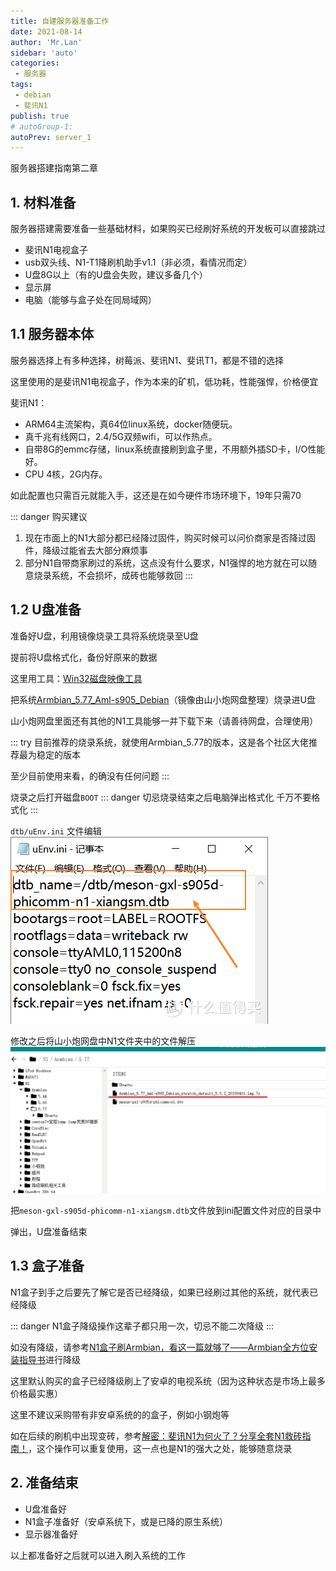 ```yaml
--- 
title: 自建服务器准备工作
date: 2021-08-14
author: 'Mr.Lan'
sidebar: 'auto'
categories: 
 - 服务器
tags: 
 - debian
 - 斐讯N1
publish: true
# autoGroup-1: 
autoPrev: server_1
---
```


服务器搭建指南第二章
<!-- more -->
## **1. 材料准备**
服务器搭建需要准备一些基础材料，如果购买已经刷好系统的开发板可以直接跳过

+ 斐讯N1电视盒子
+ usb双头线、N1-T1降刷机助手v1.1（非必须，看情况而定）
+ U盘8G以上（有的U盘会失败，建议多备几个）
+ 显示屏
+ 电脑（能够与盒子处在同局域网）

## **1.1 服务器本体**
服务器选择上有多种选择，树莓派、斐讯N1、斐讯T1，都是不错的选择

这里使用的是斐讯N1电视盒子，作为本来的矿机，低功耗，性能强悍，价格便宜

斐讯N1：
+ ARM64主流架构，真64位linux系统，docker随便玩。
+ 真千兆有线网口，2.4/5G双频wifi，可以作热点。
+ 自带8G的emmc存储，linux系统直接刷到盒子里，不用额外插SD卡，I/O性能好。
+ CPU 4核，2G内存。

如此配置也只需百元就能入手，这还是在如今硬件市场环境下，19年只需70

::: danger 购买建议
1. 现在市面上的N1大部分都已经降过固件，购买时候可以问价商家是否降过固件，降级过能省去大部分麻烦事
2. 部分N1自带商家刷过的系统，这点没有什么要求，N1强悍的地方就在可以随意烧录系统，不会损坏，成砖也能够救回
:::

## **1.2 U盘准备**
准备好U盘，利用镜像烧录工具将系统烧录至U盘

提前将U盘格式化，备份好原来的数据

这里用工具：[Win32磁盘映像工具](http://www.xitongzhijia.net/soft/179174.html)

把系统[Armbian_5.77_Aml-s905_Debian](https://disk.sbsb.fun/)（镜像由山小炮网盘整理）烧录进U盘

山小炮网盘里面还有其他的N1工具能够一并下载下来（请善待网盘，合理使用）

::: try
目前推荐的烧录系统，就使用Armbian_5.77的版本，这是各个社区大佬推荐最为稳定的版本

至少目前使用来看，的确没有任何问题
:::

烧录之后打开磁盘`BOOT`
::: danger
切忌烧录结束之后电脑弹出格式化 千万不要格式化
:::

`dtb/uEnv.ini` 文件编辑
![image](./img/ini.png)

修改之后将山小炮网盘中N1文件夹中的文件解压
![image](./img/2021001.png)

把`meson-gxl-s905d-phicomm-n1-xiangsm.dtb`文件放到ini配置文件对应的目录中

弹出，U盘准备结束

## **1.3 盒子准备**
N1盒子到手之后要先了解它是否已经降级，如果已经刷过其他的系统，就代表已经降级

::: danger
N1盒子降级操作这辈子都只用一次，切忌不能二次降级
:::

如没有降级，请参考[N1盒子刷Armbian，看这一篇就够了——Armbian全方位安装指导书](https://post.smzdm.com/p/alpwnxmp/)进行降级

这里默认购买的盒子已经降级刷上了安卓的电视系统（因为这种状态是市场上最多价格最实惠）

这里不建议采购带有非安卓系统的的盒子，例如小钢炮等

如在后续的刷机中出现变砖，参考[解密：斐讯N1为何火了？分享全套N1救砖指南！](https://www.bilibili.com/video/BV19J411c7Zf?from=search&seid=12767839427503233749)，这个操作可以重复使用，这一点也是N1的强大之处，能够随意烧录

## **2. 准备结束**

+ U盘准备好
+ N1盒子准备好（安卓系统下，或是已降的原生系统）
+ 显示器准备好

以上都准备好之后就可以进入刷入系统的工作
